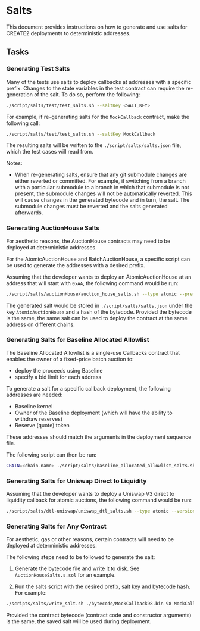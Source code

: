 # Salts

This document provides instructions on how to generate and use salts for CREATE2 deployments to deterministic addresses.

## Tasks

### Generating Test Salts

Many of the tests use salts to deploy callbacks at addresses with a specific prefix. Changes to the state variables in the test contract can require the re-generation of the salt. To do so, perform the following:

```bash
./script/salts/test/test_salts.sh --saltKey <SALT_KEY>
```

For example, if re-generating salts for the `MockCallback` contract, make the following call:

```bash
./script/salts/test/test_salts.sh --saltKey MockCallback
```

The resulting salts will be written to the `./script/salts/salts.json` file, which the test cases will read from.

Notes:

- When re-generating salts, ensure that any git submodule changes are either reverted or committed. For example, if switching from a branch with a particular submodule to a branch in which that submodule is not present, the submodule changes will not be automatically reverted. This will cause changes in the generated bytecode and in turn, the salt. The submodule changes must be reverted and the salts generated afterwards.

### Generating AuctionHouse Salts

For aesthetic reasons, the AuctionHouse contracts may need to be deployed at deterministic addresses.

For the AtomicAuctionHouse and BatchAuctionHouse, a specific script can be used to generate the addresses with a desired prefix.

Assuming that the developer wants to deploy an AtomicAuctionHouse at an address that will start with `0xAA`, the following command would be run:

```bash
./script/salts/auctionHouse/auction_house_salts.sh --type atomic --prefix AA
```

The generated salt would be stored in `./script/salts/salts.json` under the key `AtomicAuctionHouse` and a hash of the bytecode. Provided the bytecode is the same, the same salt can be used to deploy the contract at the same address on different chains.

### Generating Salts for Baseline Allocated Allowlist

The Baseline Allocated Allowlist is a single-use Callbacks contract that enables the owner of a fixed-price batch auction to:

- deploy the proceeds using Baseline
- specify a bid limit for each address

To generate a salt for a specific callback deployment, the following addresses are needed:

- Baseline kernel
- Owner of the Baseline deployment (which will have the ability to withdraw reserves)
- Reserve (quote) token

These addresses should match the arguments in the deployment sequence file.

The following script can then be run:

```bash
CHAIN=<chain-name> ./script/salts/baseline_allocated_allowlist_salts.sh --kernel <kernel> --owner <owner> --reserveToken <reserveToken>
```

### Generating Salts for Uniswap Direct to Liquidity

Assuming that the developer wants to deploy a Uniswap V3 direct to liquidity callback for atomic auctions, the following command would be run:

```bash
./script/salts/dtl-uniswap/uniswap_dtl_salts.sh --type atomic --version 3
```

### Generating Salts for Any Contract

For aesthetic, gas or other reasons, certain contracts will need to be deployed at deterministic addresses.

The following steps need to be followed to generate the salt:

1. Generate the bytecode file and write it to disk. See `AuctionHouseSalts.s.sol` for an example.

1. Run the salts script with the desired prefix, salt key and bytecode hash. For example:

```bash
./scripts/salts/write_salt.sh ./bytecode/MockCallback98.bin 98 MockCallback 0x5080f4a157b896da527e936ac326bc3742c5d0239c63823b4d5c9939cc19ccb1
```

Provided the contract bytecode (contract code and constructor arguments) is the same, the saved salt will be used during deployment.
